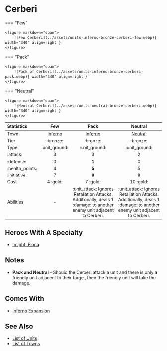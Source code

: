 # Cerberi

=== "Few"

    <figure markdown="span">
        ![Few Cerberi](../assets/units-inferno-bronze-cerberi-few.webp){ width="340" align=right }
    </figure>

=== "Pack"

    <figure markdown="span">
        ![Pack of Cerberi](../assets/units-inferno-bronze-cerberi-pack.webp){ width="340" align=right }
    </figure>

=== "Neutral"

    <figure markdown="span">
        ![Neutral Cerberi](../assets/units-neutral-bronze-cerberi.webp){ width="340" align=right }
    </figure>


| Statistics | Few | Pack | Neutral |
| :--- | :---: | :---: | :---: |
| Town | [Inferno](../towns/inferno.md) | [Inferno](../towns/inferno.md) | [Neutral](../towns/neutral.md) |
| Tier | :bronze: | :bronze: | :bronze: |
| Type | :unit_ground: | :unit_ground: | :unit_ground: |
| :attack: | 3 | 3 | 2 |
| :defense: | 0 | **1** | 0 |
| :health_points: | 4 | **5** | 5 |
| :initiative: | 7 | **8** | 8 |
| Cost | 4 :gold: | 7 :gold: | 10 :gold: |
| Abilities | - | :unit_attack: Ignores Retaliation Attacks. Additionally, deals 1 :damage: to another enemy unit adjacent to Cerberi. | :unit_attack: Ignores Retaliation Attacks. Additionally, deals 1 :damage: to another enemy unit adjacent to Cerberi. |


## Heroes With A Specialty

- [:might: Fiona](../heroes/fiona.md#specialty)


## Notes

- **Pack and Neutral** - Should the Cerberi attack a unit and there is only a friendly unit adjacent to their target, then the friendly unit will take the damage.


## Comes With

- [Inferno Expansion](../content/inferno_expansion.md)


## See Also

- [List of Units](index.md)
- [List of Towns](../towns/index.md)